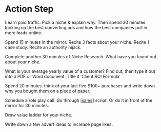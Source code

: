 # Action Step

Learn paid traffic. 
Pick a niche & explain why. Then spend 30 minutes looking up the best converting ads and how the best companies pull in more leads online.

Spend 15 minutes in the mirror. Recite 3 facts about your niche. Recite 1 case study. Recite an authority hijack.

Complete another 30 minutes of Niche Research. What have you found out about your niche.

What is your average yearly value of a customer? Find out, then type it out into a PDF or Word document. Title it 'Client ROI Formula'

Spend 20 minutes. think of your last five $100+ purchases and write down why you bought them on a piece of paper.

Schedule a role play call. Go through [[sales]] script. Or do it in front of the mirror for 30 minutes.

Draw value ladder for your niche.

Write down a few advert ideas to increase page likes.

[//begin]: # "Autogenerated link references for markdown compatibility"
[sales]: sales.md "Sales"
[//end]: # "Autogenerated link references"